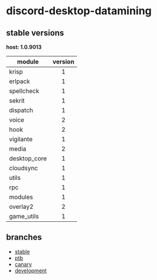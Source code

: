 # discord-desktop-datamining

## stable versions

**host: 1.0.9013**

| module | version |
| ------ | :-----: |
| krisp | 1 |
| erlpack | 1 |
| spellcheck | 1 |
| sekrit | 1 |
| dispatch | 1 |
| voice | 2 |
| hook | 2 |
| vigilante | 1 |
| media | 2 |
| desktop_core | 1 |
| cloudsync | 1 |
| utils | 1 |
| rpc | 1 |
| modules | 1 |
| overlay2 | 2 |
| game_utils | 1 |

## branches

- [stable](https://github.com/OpenAsar/discord-desktop-datamining/tree/stable)
- [ptb](https://github.com/OpenAsar/discord-desktop-datamining/tree/ptb)
- [canary](https://github.com/OpenAsar/discord-desktop-datamining/tree/canary)
- [development](https://github.com/OpenAsar/discord-desktop-datamining/tree/development)